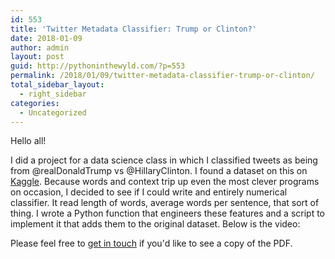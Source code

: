 ```yaml
---
id: 553
title: 'Twitter Metadata Classifier: Trump or Clinton?'
date: 2018-01-09
author: admin
layout: post
guid: http://pythoninthewyld.com/?p=553
permalink: /2018/01/09/twitter-metadata-classifier-trump-or-clinton/
total_sidebar_layout:
  - right_sidebar
categories:
  - Uncategorized
---
```

Hello all!

I did a project for a data science class in which I classified tweets as being from @realDonaldTrump vs @HillaryClinton. I found a dataset on this on [Kaggle](https://www.kaggle.com/benhamner/clinton-trump-tweets). Because words and context trip up even the most clever programs on occasion, I decided to see if I could write and entirely numerical classifier. It read length of words, average words per sentence, that sort of thing. I wrote a Python function that engineers these features and a script to implement it that adds them to the original dataset. Below is the video:



Please feel free to [get in touch](http://pythoninthewyld.com/home/contact/) if you'd like to see a copy of the PDF.

&nbsp;